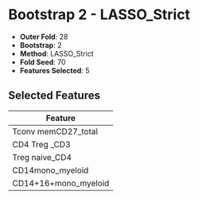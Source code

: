 # Bootstrap 2 - LASSO_Strict

- **Outer Fold**: 28
- **Bootstrap**: 2
- **Method**: LASSO_Strict
- **Fold Seed**: 70
- **Features Selected**: 5

## Selected Features

| Feature |
|---------|
| Tconv memCD27_total |
| CD4 Treg _CD3 |
| Treg naive_CD4 |
| CD14mono_myeloid |
| CD14+16+mono_myeloid |
